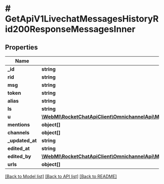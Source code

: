 # # GetApiV1LivechatMessagesHistoryRid200ResponseMessagesInner

## Properties

Name | Type | Description | Notes
------------ | ------------- | ------------- | -------------
**_id** | **string** |  | [optional]
**rid** | **string** |  | [optional]
**msg** | **string** |  | [optional]
**token** | **string** |  | [optional]
**alias** | **string** |  | [optional]
**ls** | **string** |  | [optional]
**u** | [**\WebMI\RocketChatApiClient\OmnichannelApi\Model\GetApiV1LivechatRooms200ResponseRoomsInnerLastMessageU**](GetApiV1LivechatRooms200ResponseRoomsInnerLastMessageU.md) |  | [optional]
**mentions** | **object[]** |  | [optional]
**channels** | **object[]** |  | [optional]
**_updated_at** | **string** |  | [optional]
**edited_at** | **string** |  | [optional]
**edited_by** | [**\WebMI\RocketChatApiClient\OmnichannelApi\Model\PostApiV1LivechatUsersType200ResponseUser**](PostApiV1LivechatUsersType200ResponseUser.md) |  | [optional]
**urls** | **object[]** |  | [optional]

[[Back to Model list]](../../README.md#models) [[Back to API list]](../../README.md#endpoints) [[Back to README]](../../README.md)
